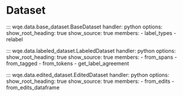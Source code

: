 # Dataset

::: wqe.data.base_dataset.BaseDataset
    handler: python
    options:
      show_root_heading: true
      show_source: true
      members:
        - label_types
        - relabel

::: wqe.data.labeled_dataset.LabeledDataset
    handler: python
    options:
      show_root_heading: true
      show_source: true
      members:
        - from_spans
        - from_tagged
        - from_tokens
        - get_label_agreement

::: wqe.data.edited_dataset.EditedDataset
    handler: python
    options:
      show_root_heading: true
      show_source: true
      members:
        - from_edits
        - from_edits_dataframe
